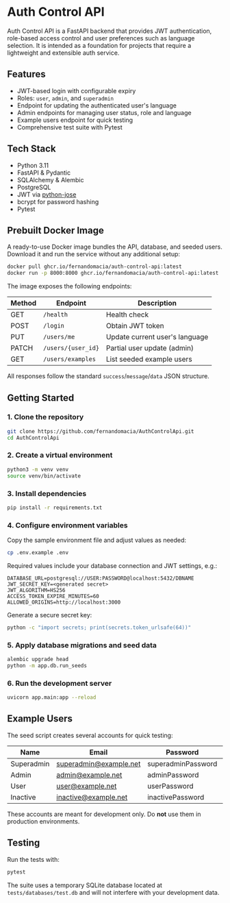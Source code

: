 # Auth Control API

Auth Control API is a FastAPI backend that provides JWT authentication,
role-based access control and user preferences such as language selection.
It is intended as a foundation for projects that require a lightweight and
extensible auth service.

## Features

- JWT-based login with configurable expiry
- Roles: `user`, `admin`, and `superadmin`
- Endpoint for updating the authenticated user's language
- Admin endpoints for managing user status, role and language
- Example users endpoint for quick testing
- Comprehensive test suite with Pytest

## Tech Stack

- Python 3.11
- FastAPI & Pydantic
- SQLAlchemy & Alembic
- PostgreSQL
- JWT via [python-jose](https://python-jose.readthedocs.io/)
- bcrypt for password hashing
- Pytest

## Prebuilt Docker Image

A ready-to-use Docker image bundles the API, database, and seeded users.
Download it and run the service without any additional setup:

```bash
docker pull ghcr.io/fernandomacia/auth-control-api:latest
docker run -p 8000:8000 ghcr.io/fernandomacia/auth-control-api:latest
```

The image exposes the following endpoints:

| Method | Endpoint           | Description                    |
|--------|--------------------|--------------------------------|
| GET    | `/health`          | Health check                   |
| POST   | `/login`           | Obtain JWT token               |
| PUT    | `/users/me`        | Update current user's language |
| PATCH  | `/users/{user_id}` | Partial user update (admin)    |
| GET    | `/users/examples`  | List seeded example users      |

All responses follow the standard `success`/`message`/`data` JSON structure.

## Getting Started

### 1. Clone the repository

```bash
git clone https://github.com/fernandomacia/AuthControlApi.git
cd AuthControlApi
```

### 2. Create a virtual environment

```bash
python3 -m venv venv
source venv/bin/activate
```

### 3. Install dependencies

```bash
pip install -r requirements.txt
```

### 4. Configure environment variables

Copy the sample environment file and adjust values as needed:

```bash
cp .env.example .env
```

Required values include your database connection and JWT settings, e.g.:

```env
DATABASE_URL=postgresql://USER:PASSWORD@localhost:5432/DBNAME
JWT_SECRET_KEY=<generated secret>
JWT_ALGORITHM=HS256
ACCESS_TOKEN_EXPIRE_MINUTES=60
ALLOWED_ORIGINS=http://localhost:3000
```

Generate a secure secret key:

```bash
python -c "import secrets; print(secrets.token_urlsafe(64))"
```

### 5. Apply database migrations and seed data

```bash
alembic upgrade head
python -m app.db.run_seeds
```

### 6. Run the development server

```bash
uvicorn app.main:app --reload
```

## Example Users

The seed script creates several accounts for quick testing:

| Name        | Email                    | Password            | Role        | Language | Active |
|-------------|--------------------------|---------------------|-------------|----------|--------|
| Superadmin  | superadmin@example.net   | superadminPassword  | superadmin  | es       | true   |
| Admin       | admin@example.net        | adminPassword       | admin       | en       | true   |
| User        | user@example.net         | userPassword        | user        | fr       | true   |
| Inactive    | inactive@example.net     | inactivePassword    | user        | es       | false  |

These accounts are meant for development only. Do **not** use them in
production environments.

## Testing

Run the tests with:

```bash
pytest
```

The suite uses a temporary SQLite database located at
`tests/databases/test.db` and will not interfere with your development data.

